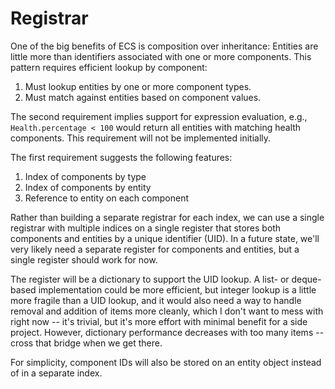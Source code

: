 # Registrar

One of the big benefits of ECS is composition over inheritance: Entities are little
more than identifiers associated with one or more components. This pattern requires
efficient lookup by component:

1. Must lookup entities by one or more component types.
2. Must match against entities based on component values.

The second requirement implies support for expression evaluation, e.g.,
`Health.percentage < 100` would return all entities with matching health components.
This requirement will not be implemented initially.

The first requirement suggests the following features:

1. Index of components by type
2. Index of components by entity
3. Reference to entity on each component

Rather than building a separate registrar for each index, we can use a single registrar
with multiple indices on a single register that stores both components and entities
by a unique identifier (UID). In a future state, we'll very likely need a separate
register for components and entities, but a single register should work for now.

The register will be a dictionary to support the UID lookup. A list- or deque-based
implementation could be more efficient, but integer lookup is a little more fragile
than a UID lookup, and it would also need a way to handle removal and addition of
items more cleanly, which I don't want to mess with right now -- it's trivial, but
it's more effort with minimal benefit for a side project. However, dictionary
performance decreases with too many items -- cross that bridge when we get there.

For simplicity, component IDs will also be stored on an entity object instead of
in a separate index.

